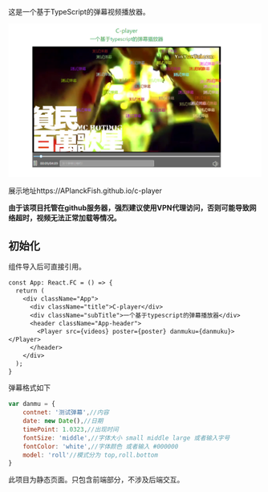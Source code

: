 这是一个基于TypeScript的弹幕视频播放器。

![demo](https://github.com/APlanckFish/c-player/raw/master/demo.png)

展示地址https://APlanckFish.github.io/c-player

**由于该项目托管在github服务器，强烈建议使用VPN代理访问，否则可能导致网络超时，视频无法正常加载等情况。**

## 初始化

组件导入后可直接引用。

````react
const App: React.FC = () => {
  return (
    <div className="App">
      <div className="title">C-player</div>
      <div className="subTitle">一个基于typescript的弹幕播放器</div>
      <header className="App-header">
        <Player src={videos} poster={poster} danmuku={danmuku}></Player>
      </header>
    </div>
  );
}
````

弹幕格式如下

```javascript
var danmu = {
    contnet: '测试弹幕',//内容
    date: new Date(),//日期
    timePoint: 1.0323,//出现时间
    fontSize: 'middle',//字体大小 small middle large 或者输入字号
    fontColor: 'white',//字体颜色 或者输入 #000000
    model: 'roll'//模式分为 top,roll.bottom
}
```

此项目为静态页面。只包含前端部分，不涉及后端交互。